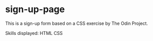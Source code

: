 # sign-up-page

This is a sign-up form based on a CSS exercise by The Odin Project.

Skills displayed:
HTML
CSS